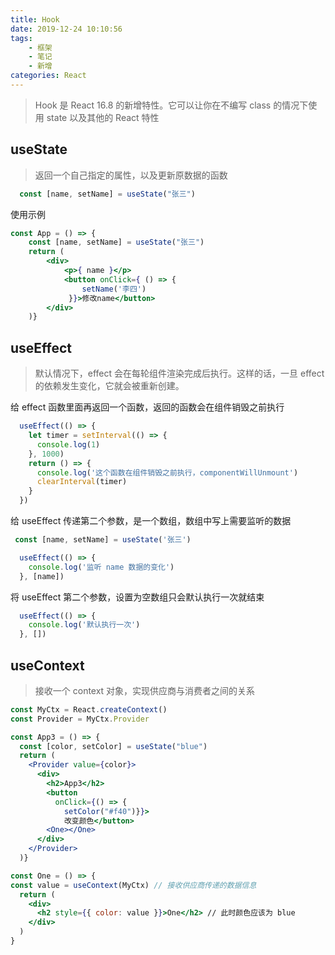```yaml
---
title: Hook
date: 2019-12-24 10:10:56
tags:
	- 框架
	- 笔记
	- 新增
categories: React
---
```


>  Hook 是 React 16.8 的新增特性。它可以让你在不编写 class 的情况下使用 state 以及其他的 React 特性 

## useState

> 返回一个自己指定的属性，以及更新原数据的函数

```jsx
  const [name, setName] = useState("张三")
```

使用示例

```jsx
const App = () => {
    const [name, setName] = useState("张三")
    return (
    	<div>
        	<p>{ name }</p>
            <button onClick={ () => {
                setName('李四')
             }}>修改name</button>
        </div>
    )}
```

## useEffect

> 默认情况下，effect 会在每轮组件渲染完成后执行。这样的话，一旦 effect 的依赖发生变化，它就会被重新创建。 

 给 effect 函数里面再返回一个函数，返回的函数会在组件销毁之前执行

```jsx
  useEffect(() => {
    let timer = setInterval(() => {
      console.log(1)
    }, 1000)
    return () => {
      console.log('这个函数在组件销毁之前执行，componentWillUnmount')
      clearInterval(timer)
    }
  })
```

给 useEffect 传递第二个参数，是一个数组，数组中写上需要监听的数据

```jsx
 const [name, setName] = useState('张三') 

  useEffect(() => {
    console.log('监听 name 数据的变化')
  }, [name])
```

将 useEffect 第二个参数，设置为空数组只会默认执行一次就结束

```jsx
  useEffect(() => {
    console.log('默认执行一次')
  }, [])
```

##  useContext

> 接收一个 context 对象，实现供应商与消费者之间的关系

```jsx
const MyCtx = React.createContext()
const Provider = MyCtx.Provider

const App3 = () => {
  const [color, setColor] = useState("blue")
  return (
    <Provider value={color}>
      <div>
        <h2>App3</h2>
        <button
          onClick={() => {
            setColor("#f40")}}>
            改变颜色</button>
        <One></One>
      </div>
    </Provider>
  )}
```

```jsx
const One = () => {
const value = useContext(MyCtx) // 接收供应商传递的数据信息
  return (
    <div>
      <h2 style={{ color: value }}>One</h2> // 此时颜色应该为 blue
    </div>
  )
}
```